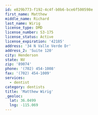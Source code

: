 ```yaml
---
id: e829b773-f192-4c4f-b0b6-bce6f500598e
first_name: Matthew
middle_name: Richard
last_name: Wirig
license_type: DMD
license_number: S3-175
license_status: Active
license_expiration: '42185'
address: '34 N Valle Verde Dr'
address_2: 'Suite 120'
city: Henderson
state: NV
zip: '89074'
phone: '(702) 454-1008'
fax: '(702) 454-1009'
services:
  - dentist
category: dentists
title: 'Matthew Wirig'
_geoloc:
  lat: 36.0499
  lng: -115.069
---
```

